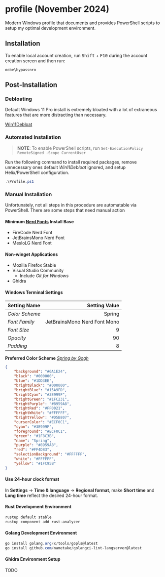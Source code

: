 # profile (November 2024)
Modern Windows profile that documents and provides PowerShell scripts to setup my optimal development environment.

## Installation 
To enable local account creation, run <kbd>Shift</kbd> + <kbd>F10</kbd> during the account creation screen and then run:
```pwsh
oobe\bypassnro
```
## Post-Installation
### Debloating
Default Windows 11 Pro install is extremely bloated with a lot of extraneous features that are more distracting than necessary.

[Win11Debloat](https://github.com/Raphire/Win11Debloat)

### Automated Installation
> **NOTE**: To enable PowerShell scripts, run `Set-ExecutionPolicy RemoteSigned -Scope CurrentUser` 

Run the following command to install required packages, remove unnecessary ones default _Win11Debloat_ ignored, and setup Helix/PowerShell configuration.

```powershell
.\Profile.ps1
```

### Manual Installation
Unfortunately, not all steps in this procedure are automatable via PowerShell. There are some steps that need manual action

#### Minimum [Nerd Fonts](https://www.nerdfonts.com/font-downloads) Install Base
* FireCode Nerd Font
* JetBrainsMono Nerd Font
* MesloLG Nerd Font

#### Non-winget Applications
* Mozilla Firefox Stable
* Visual Studio Community
  * Include _Git for Windows_
* Ghidra

#### Windows Terminal Settings
| Setting Name   | Setting Value                |
| :---           |                         ---: |
| _Color Scheme_ |                       Spring |
| _Font Family_  | JetBrainsMono Nerd Font Mono |
| _Font Size_    |                            9 |
| _Opacity_      |                           90 |
| _Padding_      |                            8 |

**Preferred Color Scheme**
[_Spring by Gogh_](https://gogh-co.github.io/Gogh)
```json
{
    "background": "#0A1E24",
    "black": "#000000",
    "blue": "#1DD3EE",
    "brightBlack": "#000000",
    "brightBlue": "#15A9FD",
    "brightCyan": "#3E999F",
    "brightGreen": "#1FC231",
    "brightPurple": "#8959A8",
    "brightRed": "#FF0021",
    "brightWhite": "#FFFFFF",
    "brightYellow": "#D5B807",
    "cursorColor": "#ECF0C1",
    "cyan": "#3E999F",
    "foreground": "#ECF0C1",
    "green": "#1F8C3B",
    "name": "Spring",
    "purple": "#8959A8",
    "red": "#FF4D83",
    "selectionBackground": "#FFFFFF",
    "white": "#FFFFFF",
    "yellow": "#1FC95B"
}
```

#### Use 24-hour clock format
In **Settings** &rarr; **Time & language** &rarr; **Regional format**, make **Short time** and **Long time** reflect the desired 24-hour format.

#### Rust Development Environment
```powershell
rustup default stable
rustup component add rust-analyzer
```

#### Golang Development Environment
```powershell
go install golang.org/x/tools/gopls@latest
go install github.com/nametake/golangci-lint-langserver@latest
```

#### Ghidra Environment Setup
TODO

